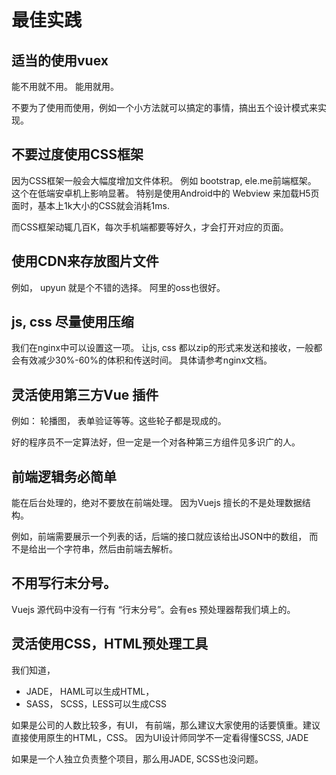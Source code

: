 # 最佳实践

## 适当的使用vuex

能不用就不用。 能用就用。 

不要为了使用而使用，例如一个小方法就可以搞定的事情，搞出五个设计模式来实现。

## 不要过度使用CSS框架

因为CSS框架一般会大幅度增加文件体积。 例如 bootstrap, ele.me前端框架。 这个在低端安卓机上影响显著。 特别是使用Android中的 Webview 来加载H5页面时，基本上1k大小的CSS就会消耗1ms. 

而CSS框架动辄几百K，每次手机端都要等好久，才会打开对应的页面。

## 使用CDN来存放图片文件

例如， upyun 就是个不错的选择。 阿里的oss也很好。

## js, css 尽量使用压缩

我们在nginx中可以设置这一项。 让js, css 都以zip的形式来发送和接收，一般都会有效减少30%-60%的体积和传送时间。 具体请参考nginx文档。

## 灵活使用第三方Vue 插件

例如： 轮播图， 表单验证等等。这些轮子都是现成的。 

好的程序员不一定算法好，但一定是一个对各种第三方组件见多识广的人。

## 前端逻辑务必简单

能在后台处理的，绝对不要放在前端处理。 因为Vuejs 擅长的不是处理数据结构。 

例如，前端需要展示一个列表的话，后端的接口就应该给出JSON中的数组， 而不是给出一个字符串，然后由前端去解析。

## 不用写行末分号。

Vuejs 源代码中没有一行有 “行末分号”。会有es 预处理器帮我们填上的。

## 灵活使用CSS，HTML预处理工具

我们知道，

- JADE， HAML可以生成HTML，
- SASS， SCSS，LESS可以生成CSS

如果是公司的人数比较多，有UI， 有前端，那么建议大家使用的话要慎重。建议直接使用原生的HTML，CSS。 因为UI设计师同学不一定看得懂SCSS, JADE

如果是一个人独立负责整个项目，那么用JADE, SCSS也没问题。



